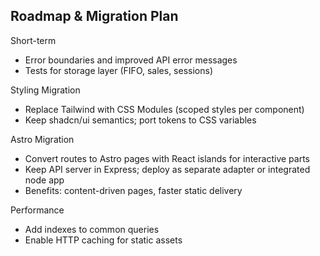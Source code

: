 ## Roadmap & Migration Plan

Short-term
- Error boundaries and improved API error messages
- Tests for storage layer (FIFO, sales, sessions)

Styling Migration
- Replace Tailwind with CSS Modules (scoped styles per component)
- Keep shadcn/ui semantics; port tokens to CSS variables

Astro Migration
- Convert routes to Astro pages with React islands for interactive parts
- Keep API server in Express; deploy as separate adapter or integrated node app
- Benefits: content-driven pages, faster static delivery

Performance
- Add indexes to common queries
- Enable HTTP caching for static assets


